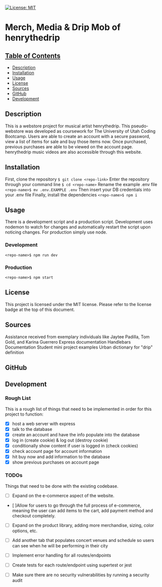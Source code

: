 [![License: MIT](https://img.shields.io/badge/License-MIT-yellow.svg)](https://opensource.org/licenses/MIT)

# Merch, Media & Drip Mob of henrythedrip

## [Table of Contents](#table-of-contents)
  - [Description](#description)
  - [Installation](#installation)
  - [Usage](#usage)
  - [License](#license)
  - [Sources](#sources)
  - [GitHub](#github)
  - [Development](#development)

## Description
This is a webstore project for musical artist henrythedrip. This pseudo-webstore was developed as coursework for The University of Utah Coding Bootcamp. Users are able to create an account with a secure password, view a list of items for sale and buy those items now. Once purchased, previous purchases are able to be viewed on the account page. henrythedrip music videos are also accessible through this website. 

## Installation
<!-- Thanks to NPM, installation is pretty simple. Simply clone the repository and then run `npm i` without any arguments, and that will install everything in our dependencies. This will automatically create the node modules. This will use version pinning to make sure whoever uses the code gets the same versions of our libraries that we are using.
Please change the .env file to contain your credentials for the database, and rename the file to `.env` -->

First, clone the repository
`$ git clone <repo-link>`
Enter the repository through your command line
`$ cd <repo-name>`
Rename the example .env file
`<repo-name>$ mv .env.EXAMPLE .env`
Then insert your DB credentials into your .env file
Finally, install the dependencies
`<repo-name>$ npm i`

## Usage
There is a development script and a production script. Development uses nodemon to watch for changes and automatically restart the script upon noticing changes. For production simply use node.

### Development
`<repo-name>$ npm run dev`

### Production
`<repo-name>$ npm start`

## License
This project is licensed under the MIT license.
Please refer to the license badge at the top of this document.

## Sources
Assistance received from exemplary individuals like Jaytee Padilla, Tom Gold, and Karina Guerrero
Express documentation
Handlebars Documentation
Student mini project examples
Urban dictionary for "drip" definition

## GitHub

## Development

### Rough List
This is a rough list of things that need to be implemented in order for this project to function:
- [x] host a web server with express
- [x] talk to the database
- [x] create an account and have the info populate into the database
- [x] log in (create cookie) & log out (destroy cookie)
- [x] conditionally show content if user is logged in (check cookies)
- [x] check account page for account information
- [x] hit buy now and add information to the database
- [x] show previous purchases on account page

### TODOs
Things that need to be done with the existing codebase.

- [ ] Expand on the e-commerce aspect of the website. 
- [ ]Allow for users to go through the full process of e-commerce, meaning the user can add items to the cart, add payment method and checkout completely.
- [ ] Expand on the product library, adding more merchandise, sizing, color options, etc.
- [ ] Add another tab that populates concert venues and schedule so users can see when he will be performing in their city
- [ ] Implement error handling for all routes/endpoints
- [ ] Create tests for each route/endpoint using supertest or jest
- [ ] Make sure there are no security vulnerabilities by running a security audit

